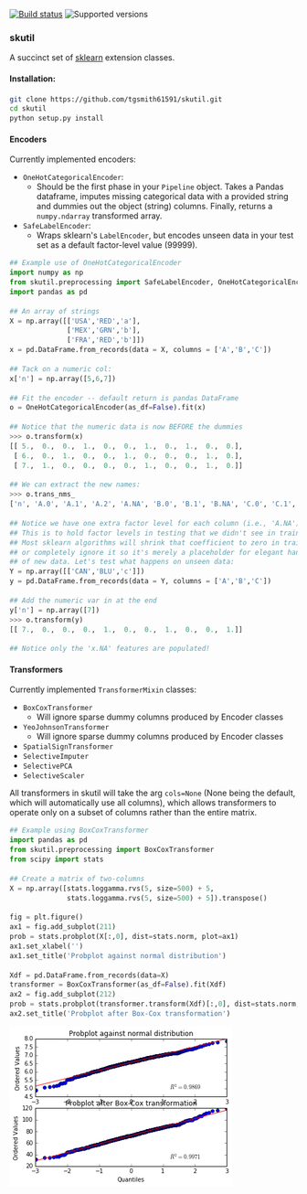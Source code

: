 [![Build status](https://travis-ci.org/tgsmith61591/skutil.svg?branch=master)](https://travis-ci.org/tgsmith61591/skutil)
![Supported versions](https://img.shields.io/badge/python-2.7-blue.svg) 

### skutil
A succinct set of [sklearn](https://github.com/scikit-learn/scikit-learn) extension classes.  


#### Installation:
```bash
git clone https://github.com/tgsmith61591/skutil.git
cd skutil
python setup.py install
```



#### Encoders
Currently implemented encoders:
- `OneHotCategoricalEncoder`:
  - Should be the first phase in your `Pipeline` object. Takes a Pandas dataframe, imputes missing categorical data with a provided string and dummies out the object (string) columns. Finally, returns a `numpy.ndarray` transformed array.
- `SafeLabelEncoder`:
  - Wraps sklearn's `LabelEncoder`, but encodes unseen data in your test set as a default factor-level value (99999).

```python
## Example use of OneHotCategoricalEncoder
import numpy as np
from skutil.preprocessing import SafeLabelEncoder, OneHotCategoricalEncoder
import pandas as pd

## An array of strings
X = np.array([['USA','RED','a'],
              ['MEX','GRN','b'],
              ['FRA','RED','b']])
x = pd.DataFrame.from_records(data = X, columns = ['A','B','C'])

## Tack on a numeric col:
x['n'] = np.array([5,6,7])

## Fit the encoder -- default return is pandas DataFrame
o = OneHotCategoricalEncoder(as_df=False).fit(x)

## Notice that the numeric data is now BEFORE the dummies
>>> o.transform(x)
[[ 5.,  0.,  0.,  1.,  0.,  0.,  1.,  0.,  1.,  0.,  0.],
 [ 6.,  0.,  1.,  0.,  0.,  1.,  0.,  0.,  0.,  1.,  0.],
 [ 7.,  1.,  0.,  0.,  0.,  0.,  1.,  0.,  0.,  1.,  0.]]

## We can extract the new names:
>>> o.trans_nms_
['n', 'A.0', 'A.1', 'A.2', 'A.NA', 'B.0', 'B.1', 'B.NA', 'C.0', 'C.1', 'C.NA']

## Notice we have one extra factor level for each column (i.e., 'A.NA').
## This is to hold factor levels in testing that we didn't see in training.
## Most sklearn algorithms will shrink that coefficient to zero in training,
## or completely ignore it so it's merely a placeholder for elegant handling
## of new data. Let's test what happens on unseen data: 
Y = np.array([['CAN','BLU','c']])
y = pd.DataFrame.from_records(data = Y, columns = ['A','B','C'])

## Add the numeric var in at the end
y['n'] = np.array([7])
>>> o.transform(y)
[[ 7.,  0.,  0.,  0.,  1.,  0.,  0.,  1.,  0.,  0.,  1.]]

## Notice only the 'x.NA' features are populated!
```


#### Transformers
Currently implemented `TransformerMixin` classes:
- `BoxCoxTransformer`
  - Will ignore sparse dummy columns produced by Encoder classes
- `YeoJohnsonTransformer`
  - Will ignore sparse dummy columns produced by Encoder classes
- `SpatialSignTransformer`
- `SelectiveImputer`
- `SelectivePCA`
- `SelectiveScaler`

All transformers in skutil will take the arg `cols=None` (None being the default, which will automatically use all columns), which allows transformers to operate only on a subset of columns rather than the entire matrix.


```python
## Example using BoxCoxTransformer
import pandas as pd
from skutil.preprocessing import BoxCoxTransformer
from scipy import stats

## Create a matrix of two-columns
X = np.array([stats.loggamma.rvs(5, size=500) + 5,
              stats.loggamma.rvs(5, size=500) + 5]).transpose()

fig = plt.figure()
ax1 = fig.add_subplot(211)
prob = stats.probplot(X[:,0], dist=stats.norm, plot=ax1)
ax1.set_xlabel('')
ax1.set_title('Probplot against normal distribution')

Xdf = pd.DataFrame.from_records(data=X)
transformer = BoxCoxTransformer(as_df=False).fit(Xdf)
ax2 = fig.add_subplot(212)
prob = stats.probplot(transformer.transform(Xdf)[:,0], dist=stats.norm, plot=ax2)
ax2.set_title('Probplot after Box-Cox transformation')
```

![Transformed vs. Non-transformed](doc/images/bc_ex1.png)
